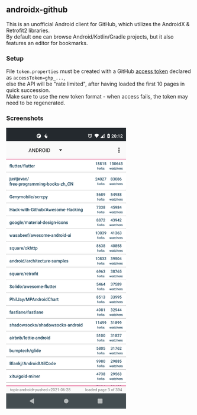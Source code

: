 ## androidx-github

This is an unofficial Android client for GitHub, which utilizes the AndroidX & Retrofit2 libraries.<br/>
By default one can browse Android/Kotlin/Gradle projects, but it also features an editor for bookmarks.

### Setup

File `token.properties` must be created with a GitHub [access token](https://github.com/settings/tokens) declared as `accessToken=ghp_...`,<br/>
else the API will be "rate limited", after having loaded the first 10 pages in quick succession.<br/>
Make sure to use the new token format - when access fails, the token may need to be regenerated.

### Screenshots

![Repositories](screenshots/repositories_30.png?raw=true&sanitize=true "Repositories")

